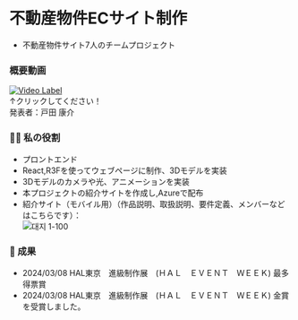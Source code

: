 # 不動産物件ECサイト制作
- 不動産物件サイト7人のチームプロジェクト

### 概要動画

[![Video Label](http://img.youtube.com/vi/Y3MaUnOSwuM/0.jpg)](https://youtu.be/Y3MaUnOSwuM)<br>
↑クリックしてください！<br>
発表者：戸田 康介
  
### 🙋‍♂️ 私の役割

- プロントエンド
- React,R3Fを使ってウェブページに制作、3Dモデルを実装
- 3Dモデルのカメラや光、アニメーションを実装
- 本プロジェクトの紹介サイトを作成し,Azureで配布
- 紹介サイト（モバイル用）（作品説明、取扱説明、要件定義、メンバーなどはこちらです）：<br>
![대지 1-100](https://github.com/parkminmull/kasaisystemproject/assets/114851426/f3207b60-cb53-481c-aae0-baaad7763b8f)



### 🎯 成果
- 2024/03/08	HAL東京　進級制作展　(ＨＡＬ　ＥＶＥＮＴ　ＷＥＥＫ)	最多得票賞
- 2024/03/08	HAL東京　進級制作展　(ＨＡＬ　ＥＶＥＮＴ　ＷＥＥＫ)	金賞
を受賞しました。
